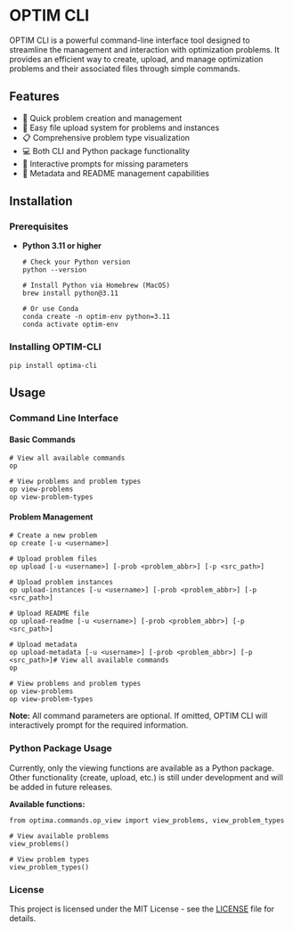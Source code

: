 # OPTIM CLI

OPTIM CLI is a powerful command-line interface tool designed to streamline the management and interaction with optimization problems. It provides an efficient way to create, upload, and manage optimization problems and their associated files through simple commands.

## Features

* 🚀 Quick problem creation and management
* 📁 Easy file upload system for problems and instances
* 📋 Comprehensive problem type visualization
* 💻 Both CLI and Python package functionality
* 🔄 Interactive prompts for missing parameters
* 📝 Metadata and README management capabilities

## Installation

### Prerequisites

- **Python 3.11 or higher**

  ```
  # Check your Python version
  python --version

  # Install Python via Homebrew (MacOS)
  brew install python@3.11

  # Or use Conda
  conda create -n optim-env python=3.11
  conda activate optim-env
  ```

### Installing OPTIM-CLI

```
pip install optima-cli
```

## Usage

### Command Line Interface

#### Basic Commands

```
# View all available commands
op

# View problems and problem types
op view-problems
op view-problem-types
```

#### Problem Management

```
# Create a new problem
op create [-u <username>]

# Upload problem files
op upload [-u <username>] [-prob <problem_abbr>] [-p <src_path>]

# Upload problem instances
op upload-instances [-u <username>] [-prob <problem_abbr>] [-p <src_path>]

# Upload README file
op upload-readme [-u <username>] [-prob <problem_abbr>] [-p <src_path>]

# Upload metadata
op upload-metadata [-u <username>] [-prob <problem_abbr>] [-p <src_path>]# View all available commands
op

# View problems and problem types
op view-problems
op view-problem-types
```

**Note:** All command parameters are optional. If omitted, OPTIM CLI will interactively prompt for the required information.

### Python Package Usage

Currently, only the viewing functions are available as a Python package. Other functionality (create, upload, etc.) is still under development and will be added in future releases.

**Available functions:**

```
from optima.commands.op_view import view_problems, view_problem_types

# View available problems
view_problems()

# View problem types
view_problem_types()
```

### License

This project is licensed under the MIT License - see the [LICENSE](LICENSE) file for details.
